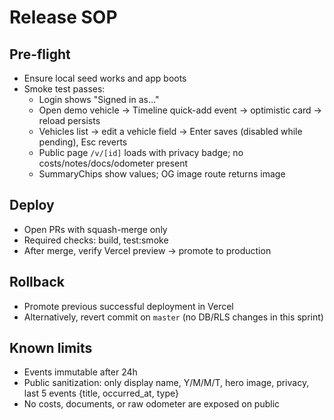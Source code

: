 # Release SOP

## Pre-flight
- Ensure local seed works and app boots
- Smoke test passes:
  - Login shows "Signed in as…"
  - Open demo vehicle → Timeline quick-add event → optimistic card → reload persists
  - Vehicles list → edit a vehicle field → Enter saves (disabled while pending), Esc reverts
  - Public page `/v/[id]` loads with privacy badge; no costs/notes/docs/odometer present
  - SummaryChips show values; OG image route returns image

## Deploy
- Open PRs with squash-merge only
- Required checks: build, test:smoke
- After merge, verify Vercel preview → promote to production

## Rollback
- Promote previous successful deployment in Vercel
- Alternatively, revert commit on `master` (no DB/RLS changes in this sprint)

## Known limits
- Events immutable after 24h
- Public sanitization: only display name, Y/M/M/T, hero image, privacy, last 5 events {title, occurred_at, type}
- No costs, documents, or raw odometer are exposed on public


